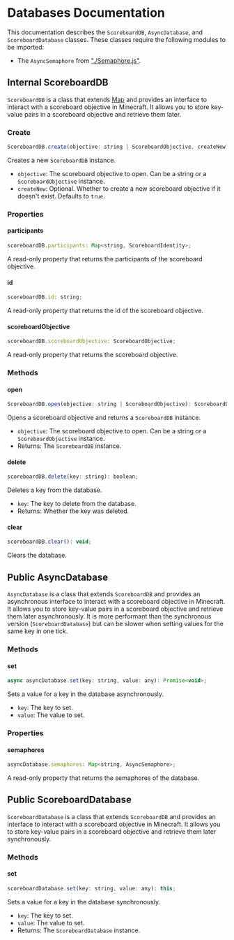 # Databases Documentation

This documentation describes the `ScoreboardDB`, `AsyncDatabase`, and `ScoreboardDatabase` classes. These classes require the following modules to be imported: 
- The `AsyncSemaphore` from ["./Semaphore.js"](./AsyncSemaphore.md).

## Internal ScoreboardDB

`ScoreboardDB` is a class that extends [Map](https://developer.mozilla.org/en-US/docs/Web/JavaScript/Reference/Global_Objects/Map) and provides an interface to interact with a scoreboard objective in Minecraft. It allows you to store key-value pairs in a scoreboard objective and retrieve them later.

### Create

```js
ScoreboardDB.create(objective: string | ScoreboardObjective, createNew?: boolean);
```

Creates a new `ScoreboardDB` instance.

- `objective`: The scoreboard objective to open. Can be a string or a `ScoreboardObjective` instance.
- `createNew`: Optional. Whether to create a new scoreboard objective if it doesn't exist. Defaults to `true`.

### Properties

#### participants

```js
scoreboardDB.participants: Map<string, ScoreboardIdentity>;
```

A read-only property that returns the participants of the scoreboard objective.

#### id

```js
scoreboardDB.id: string;
```

A read-only property that returns the id of the scoreboard objective.

#### scoreboardObjective

```js
scoreboardDB.scoreboardObjective: ScoreboardObjective;
```

A read-only property that returns the scoreboard objective.

### Methods

#### open

```js
ScoreboardDB.open(objective: string | ScoreboardObjective): ScoreboardDB;
```

Opens a scoreboard objective and returns a `ScoreboardDB` instance.

- `objective`: The scoreboard objective to open. Can be a string or a `ScoreboardObjective` instance.
- Returns: The `ScoreboardDB` instance.

#### delete

```js
scoreboardDB.delete(key: string): boolean;
```

Deletes a key from the database.

- `key`: The key to delete from the database.
- Returns: Whether the key was deleted.

#### clear

```js
scoreboardDB.clear(): void;
```

Clears the database.

## Public AsyncDatabase

`AsyncDatabase` is a class that extends `ScoreboardDB` and provides an asynchronous interface to interact with a scoreboard objective in Minecraft. It allows you to store key-value pairs in a scoreboard objective and retrieve them later asynchronously. It is more performant than the synchronous version (`ScoreboardDatabase`) but can be slower when setting values for the same key in one tick.

### Methods

#### set

```js
async asyncDatabase.set(key: string, value: any): Promise<void>;
```

Sets a value for a key in the database asynchronously.

- `key`: The key to set.
- `value`: The value to set.

### Properties

#### semaphores

```js
asyncDatabase.semaphores: Map<string, AsyncSemaphore>;
```

A read-only property that returns the semaphores of the database.

## Public ScoreboardDatabase

`ScoreboardDatabase` is a class that extends `ScoreboardDB` and provides an interface to interact with a scoreboard objective in Minecraft. It allows you to store key-value pairs in a scoreboard objective and retrieve them later synchronously.

### Methods

#### set

```js
scoreboardDatabase.set(key: string, value: any): this;
```

Sets a value for a key in the database synchronously.

- `key`: The key to set.
- `value`: The value to set.
- Returns: The `ScoreboardDatabase` instance.

